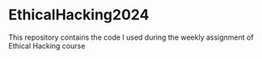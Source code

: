 # EthicalHacking2024
This repository contains the code I used during the weekly assignment of Ethical Hacking course
